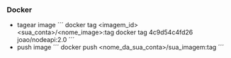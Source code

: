 ### Docker

- tagear image
´´´
docker tag <imagem_id> <sua_conta>/<nome_image>:tag
docker tag 4c9d54c4fd26 joao/nodeapi:2.0
´´´
- push image
´´´
docker push <nome_da_sua_conta>/sua_imagem:tag
´´´
